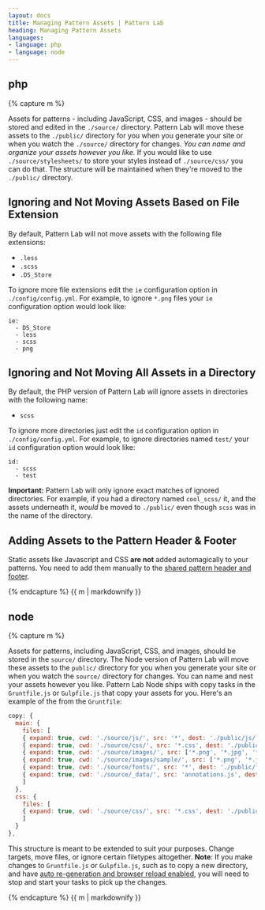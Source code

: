 ```yaml
---
layout: docs
title: Managing Pattern Assets | Pattern Lab
heading: Managing Pattern Assets
languages:
- language: php
- language: node
---
```


<!--- start php -->

<div class="tabs__panel" id="php">
<h2 class="language-title">php</h2>

{% capture m %}

Assets for patterns - including JavaScript, CSS, and images - should be stored and edited in the `./source/` directory. Pattern Lab will move these assets to the `./public/` directory for you when you generate your site or when you watch the `./source/` directory for changes. *You can name and organize your assets however you like.* If you would like to use `./source/stylesheets/` to store your styles instead of `./source/css/` you can do that. The structure will be maintained when they're moved to the `./public/` directory.

## Ignoring and Not Moving Assets Based on File Extension

By default, Pattern Lab will not move assets with the following file extensions:

* `.less`
* `.scss`
* `.DS_Store`

To ignore more file extensions edit the `ie` configuration option in `./config/config.yml`. For example, to ignore `*.png` files your `ie` configuration option would look like:

    ie:
      - DS_Store
      - less
      - scss
      - png

## Ignoring and Not Moving All Assets in a Directory

By default, the PHP version of Pattern Lab will ignore assets in directories with the following name:

* `scss`

To ignore more directories just edit the `id` configuration option in `./config/config.yml`. For example, to ignore directories named `test/` your `id` configuration option would look like:

    id:
      - scss
      - test

**Important:** Pattern Lab will only ignore exact matches of ignored directories. For example, if you had a directory named `cool_scss/` it, and the assets underneath it, _would_ be moved to `./public/` even though `scss` was in the name of the directory.

## Adding Assets to the Pattern Header &amp; Footer

Static assets like Javascript and CSS **are not** added automagically to your patterns. You need to add them manually to the [shared pattern header and footer](/docs/pattern-header-footer.html).

{% endcapture %}
{{ m | markdownify }}

</div>

<!--- end php -->

<!--- start node -->

<div class="tabs__panel" id="node">
<h2 class="language-title">node</h2>

{% capture m %}

Assets for patterns, including JavaScript, CSS, and images, should be stored in the `source/` directory. The Node version of Pattern Lab will move these assets to the `public/` directory for you when you generate your site or when you watch the `source/` directory for changes. You can name and nest your assets however you like. Pattern Lab Node ships with copy tasks in the `Gruntfile.js` or `Gulpfile.js` that copy your assets for you. Here's an example of the from the `Gruntfile`:

```javascript
copy: {
  main: {
    files: [
    { expand: true, cwd: './source/js/', src: '*', dest: './public/js/'},
    { expand: true, cwd: './source/css/', src: '*.css', dest: './public/css/' },
    { expand: true, cwd: './source/images/', src: ['*.png', '*.jpg', '*.gif', '*.jpeg'], dest: './public/images/' },
    { expand: true, cwd: './source/images/sample/', src: ['*.png', '*.jpg', '*.gif', '*.jpeg'], dest: './public/images/sample/'},
    { expand: true, cwd: './source/fonts/', src: '*', dest: './public/fonts/'},
    { expand: true, cwd: './source/_data/', src: 'annotations.js', dest: './public/data/' }
    ]
  },
  css: {
    files: [
    { expand: true, cwd: './source/css/', src: '*.css', dest: './public/css/' }
    ]
  }
},
```

This structure is meant to be extended to suit your purposes. Change targets, move files, or ignore certain filetypes altogether. **Note**: If you make changes to `Gruntfile.js` or `Gulpfile.js`, such as to copy a new directory, and have [auto re-generation and browser reload enabled](/docs/node/advanced-auto-reloading-the-browser.html), you will need to stop and start your tasks to pick up the changes.

{% endcapture %}
{{ m | markdownify }}

</div>

<!--- end node -->
